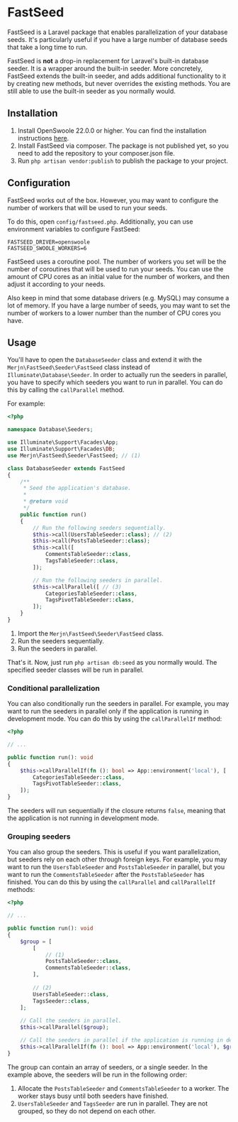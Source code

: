 # FastSeed
FastSeed is a Laravel package that enables parallelization of your database seeds. It's particularly useful if you
have a large number of database seeds that take a long time to run.

FastSeed is **not** a drop-in replacement for Laravel's built-in database seeder. It is a wrapper around the built-in 
seeder. More concretely, FastSeed extends the built-in seeder, and adds additional functionality to it by creating 
new methods, but never overrides the existing methods. You are still able to use the built-in seeder as you normally
would.


## Installation
1. Install OpenSwoole 22.0.0 or higher. You can find the installation instructions [here](https://https://openswoole.com/).
2. Install FastSeed via composer. The package is not published yet, so you need to add the repository to your composer.json file.
3. Run `php artisan vendor:publish` to publish the package to your project.

## Configuration
FastSeed works out of the box. However, you may want to configure the number of workers that will be used to 
run your seeds. 

To do this, open `config/fastseed.php`.  Additionally, you can use environment variables to configure FastSeed:
```
FASTSEED_DRIVER=openswoole
FASTSEED_SWOOLE_WORKERS=6
```
FastSeed uses a coroutine pool. The number of workers you set will be the number of coroutines that will be used to run 
your seeds. You can use the amount of CPU cores as an initial value for the number of workers, and then adjust it
according to your needs.

Also keep in mind that some database drivers (e.g. MySQL) may consume a lot of memory. If you have a large number of seeds,
you may want to set the number of workers to a lower number than the number of CPU cores you have.

## Usage
You'll have to open the `DatabaseSeeder` class and extend it with the `Merjn\FastSeed\Seeder\FastSeed` class instead of 
`Illuminate\Database\Seeder`. In order to actually run the seeders in parallel, you have to specify which seeders you want
to run in parallel. You can do this by calling the `callParallel` method. 

For example:
```php
<?php

namespace Database\Seeders;

use Illuminate\Support\Facades\App;
use Illuminate\Support\Facades\DB;
use Merjn\FastSeed\Seeder\FastSeed; // (1)

class DatabaseSeeder extends FastSeed
{
    /**
     * Seed the application's database.
     *
     * @return void
     */
    public function run()
    { 
        // Run the following seeders sequentially.
        $this->call(UsersTableSeeder::class); // (2)
        $this->call(PostsTableSeeder::class);
        $this->call([
            CommentsTableSeeder::class,
            TagsTableSeeder::class,
        ]);

        // Run the following seeders in parallel.        
        $this->callParallel([ // (3)
            CategoriesTableSeeder::class,
            TagsPivotTableSeeder::class,
        ]);
    }
}
```
1. Import the `Merjn\FastSeed\Seeder\FastSeed` class.
2. Run the seeders sequentially.
3. Run the seeders in parallel.

That's it. Now, just run `php artisan db:seed` as you normally would. The specified seeder classes will be run in parallel.

### Conditional parallelization
You can also conditionally run the seeders in parallel. For example, you may want to run the seeders in parallel only 
if the application is running in development mode. You can do this by using the `callParallelIf` method:
```php
<?php

// ...

public function run(): void 
{
    $this->callParallelIf(fn (): bool => App::environment('local'), [
        CategoriesTableSeeder::class,
        TagsPivotTableSeeder::class,
    ]);
}
```
The seeders will run sequentially if the closure returns `false`, meaning that the application is not running in 
development mode.

### Grouping seeders
You can also group the seeders. This is useful if you want parallelization, but seeders rely on each other through
foreign keys. For example, you may want to run the `UsersTableSeeder` and `PostsTableSeeder` in parallel, but you
want to run the `CommentsTableSeeder` after the `PostsTableSeeder` has finished. You can do this by using the
`callParallel` and `callParallelIf` methods:
```php
<?php

// ...

public function run(): void 
{
    $group = [        
        [
            // (1)
            PostsTableSeeder::class,
            CommentsTableSeeder::class,
        ],
        
        // (2)
        UsersTableSeeder::class,
        TagsSeeder::class,
    ];
    
    // Call the seeders in parallel.
    $this->callParallel($group);

    // Call the seeders in parallel if the application is running in development mode.
    $this->callParallelIf(fn (): bool => App::environment('local'), $group);
}
```
The group can contain an array of seeders, or a single seeder. In the example above, the seeders will be run in the
following order:
1. Allocate the `PostsTableSeeder` and `CommentsTableSeeder` to a worker. The worker stays busy until both seeders have finished.
2. `UsersTableSeeder` and `TagsSeeder` are run in parallel. They are not grouped, so they do not depend on each other.

